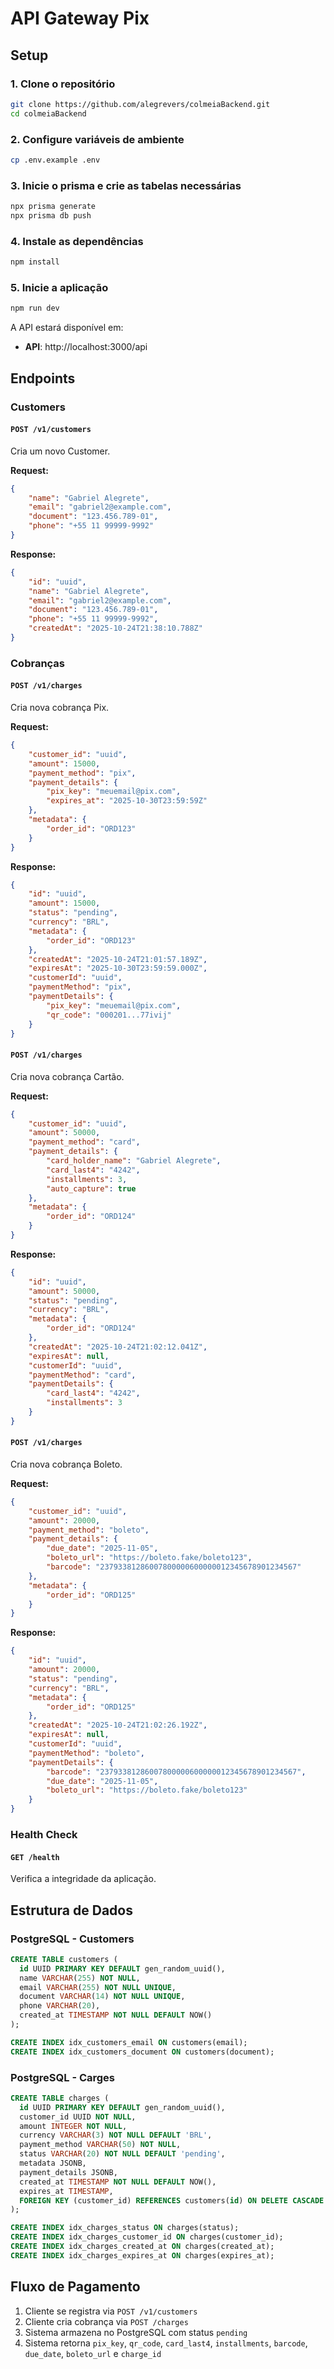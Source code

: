 # API Gateway Pix

## Setup

### 1. Clone o repositório

```bash
git clone https://github.com/alegrevers/colmeiaBackend.git
cd colmeiaBackend
```

### 2. Configure variáveis de ambiente

```bash
cp .env.example .env
```

### 3. Inicie o prisma e crie as tabelas necessárias

```bash
npx prisma generate
npx prisma db push
```

### 4. Instale as dependências

```bash
npm install
```

### 5. Inicie a aplicação

```bash
npm run dev
```

A API estará disponível em:
- **API**: http://localhost:3000/api

## Endpoints

### Customers

#### `POST /v1/customers`

Cria um novo Customer.

**Request:**
```json
{
    "name": "Gabriel Alegrete",
    "email": "gabriel2@example.com",
    "document": "123.456.789-01",
    "phone": "+55 11 99999-9992"
}
```

**Response:**
```json
{
    "id": "uuid",
    "name": "Gabriel Alegrete",
    "email": "gabriel2@example.com",
    "document": "123.456.789-01",
    "phone": "+55 11 99999-9992",
    "createdAt": "2025-10-24T21:38:10.788Z"
}
```

### Cobranças

#### `POST /v1/charges`

Cria nova cobrança Pix.

**Request:**
```json
{
    "customer_id": "uuid",
    "amount": 15000,
    "payment_method": "pix",
    "payment_details": {
        "pix_key": "meuemail@pix.com",
        "expires_at": "2025-10-30T23:59:59Z"
    },
    "metadata": {
        "order_id": "ORD123"
    }
}
```

**Response:**
```json
{
    "id": "uuid",
    "amount": 15000,
    "status": "pending",
    "currency": "BRL",
    "metadata": {
        "order_id": "ORD123"
    },
    "createdAt": "2025-10-24T21:01:57.189Z",
    "expiresAt": "2025-10-30T23:59:59.000Z",
    "customerId": "uuid",
    "paymentMethod": "pix",
    "paymentDetails": {
        "pix_key": "meuemail@pix.com",
        "qr_code": "000201...77ivij"
    }
}
```

#### `POST /v1/charges`

Cria nova cobrança Cartão.

**Request:**
```json
{
    "customer_id": "uuid",
    "amount": 50000,
    "payment_method": "card",
    "payment_details": {
        "card_holder_name": "Gabriel Alegrete",
        "card_last4": "4242",
        "installments": 3,
        "auto_capture": true
    },
    "metadata": {
        "order_id": "ORD124"
    }
}
```

**Response:**
```json
{
    "id": "uuid",
    "amount": 50000,
    "status": "pending",
    "currency": "BRL",
    "metadata": {
        "order_id": "ORD124"
    },
    "createdAt": "2025-10-24T21:02:12.041Z",
    "expiresAt": null,
    "customerId": "uuid",
    "paymentMethod": "card",
    "paymentDetails": {
        "card_last4": "4242",
        "installments": 3
    }
}
```

#### `POST /v1/charges`

Cria nova cobrança Boleto.

**Request:**
```json
{
    "customer_id": "uuid",
    "amount": 20000,
    "payment_method": "boleto",
    "payment_details": {
        "due_date": "2025-11-05",
        "boleto_url": "https://boleto.fake/boleto123",
        "barcode": "23793381286007800000600000012345678901234567"
    },
    "metadata": {
        "order_id": "ORD125"
    }
}
```

**Response:**
```json
{
    "id": "uuid",
    "amount": 20000,
    "status": "pending",
    "currency": "BRL",
    "metadata": {
        "order_id": "ORD125"
    },
    "createdAt": "2025-10-24T21:02:26.192Z",
    "expiresAt": null,
    "customerId": "uuid",
    "paymentMethod": "boleto",
    "paymentDetails": {
        "barcode": "23793381286007800000600000012345678901234567",
        "due_date": "2025-11-05",
        "boleto_url": "https://boleto.fake/boleto123"
    }
}
```

### Health Check

#### `GET /health`

Verifica a integridade da aplicação.

## Estrutura de Dados

### PostgreSQL - Customers

```sql
CREATE TABLE customers (
  id UUID PRIMARY KEY DEFAULT gen_random_uuid(),
  name VARCHAR(255) NOT NULL,
  email VARCHAR(255) NOT NULL UNIQUE,
  document VARCHAR(14) NOT NULL UNIQUE,
  phone VARCHAR(20),
  created_at TIMESTAMP NOT NULL DEFAULT NOW()
);

CREATE INDEX idx_customers_email ON customers(email);
CREATE INDEX idx_customers_document ON customers(document);
```

### PostgreSQL - Carges

```sql
CREATE TABLE charges (
  id UUID PRIMARY KEY DEFAULT gen_random_uuid(),
  customer_id UUID NOT NULL,
  amount INTEGER NOT NULL,
  currency VARCHAR(3) NOT NULL DEFAULT 'BRL',
  payment_method VARCHAR(50) NOT NULL,
  status VARCHAR(20) NOT NULL DEFAULT 'pending',
  metadata JSONB,
  payment_details JSONB,
  created_at TIMESTAMP NOT NULL DEFAULT NOW(),
  expires_at TIMESTAMP,
  FOREIGN KEY (customer_id) REFERENCES customers(id) ON DELETE CASCADE
);

CREATE INDEX idx_charges_status ON charges(status);
CREATE INDEX idx_charges_customer_id ON charges(customer_id);
CREATE INDEX idx_charges_created_at ON charges(created_at);
CREATE INDEX idx_charges_expires_at ON charges(expires_at);
```

## Fluxo de Pagamento

1. Cliente se registra via `POST /v1/customers`
2. Cliente cria cobrança via `POST /charges`
3. Sistema armazena no PostgreSQL com status `pending`
4. Sistema retorna `pix_key`, `qr_code`, `card_last4`, `installments`, `barcode`, `due_date`, `boleto_url` e `charge_id`